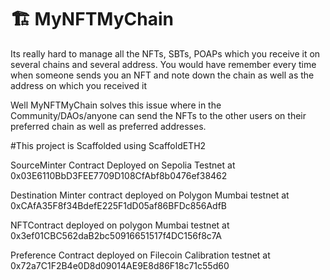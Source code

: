 # 🏗 MyNFTMyChain

Its really hard to manage all the NFTs, SBTs, POAPs which you receive it on several chains and several address. You would have remember every time when someone sends you an NFT and note down the chain as well as the address on which you received it


Well MyNFTMyChain solves this issue where in the Community/DAOs/anyone can send the NFTs to the other users on their preferred chain as well as preferred addresses.




#This project is Scaffolded using ScaffoldETH2

SourceMinter Contract Deployed on Sepolia Testnet at 0x03E6110BbD3FEE7709D108CfAbf8b0476ef38462

Destination Minter contract deployed on Polygon Mumbai testnet at 0xCAfA35F8f34BdefE225F1dD05af86BFDc856AdfB

NFTContract deployed on polygon Mumbai testnet at 0x3ef01CBC562daB2bc50916651517f4DC156f8c7A

Preference Contract deployed on Filecoin Calibration testnet at 0x72a7C1F2B4e0D8d09014AE9E8d86F18c71c55d60
